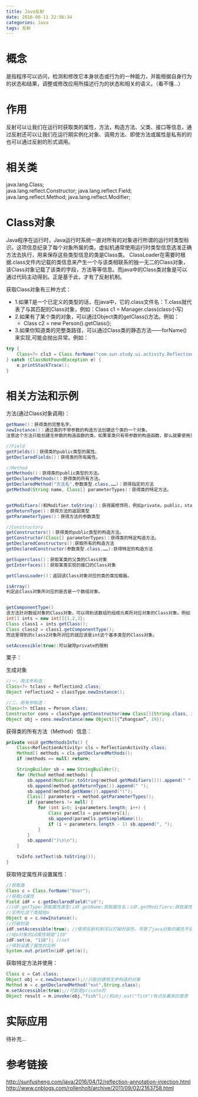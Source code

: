 ```yaml
---
title: Java反射
date: 2016-06-11 22:56:34
categories: Java
tags: 反射
---
```



# 概念

<!--more-->

是指程序可以访问，检测和修改它本身状态或行为的一种能力，并能根据自身行为的状态和结果，调整或修改应用所描述行为的状态和相关的语义。（看不懂...）

# 作用

反射可以让我们在运行时获取类的属性，方法，构造方法、父类、接口等信息，通过反射还可以让我们在运行期实例化对象、调用方法、即使方法或属性是私有的的也可以通过反射的形式调用。

# 相关类

java.lang.Class;                
java.lang.reflect.Constructor; 
java.lang.reflect.Field;        
java.lang.reflect.Method;
java.lang.reflect.Modifier;

# Class对象

Java程序在运行时，Java运行时系统一直对所有的对象进行所谓的运行时类型标识。这项信息纪录了每个对象所属的类。虚拟机通常使用运行时类型信息选准正确方法去执行，用来保存这些类型信息的类是Class类。
ClassLoader在需要时根据.class文件内记载的类信息来产生一个与该类相联系的独一无二的Class对象，该Class对象记载了该类的字段，方法等等信息。而java中的Class类对象是可以通过代码主动得到。正是基于此，才有了反射机制。


获取Class对象有三种方式：

- 1.如果T是一个已定义的类型的话，在java中，它的.class文件名：T.class就代表了与其匹配的Class对象，例如：Class c1 = Manager.class(class小写)
- 2.如果有了某个类的对象，可以通过Object类的getClass()方法。例如：
	- Class c2 = new Person().getClass();
- 3.如果你知道类的完整类路径，可以通过Class类的静态方法——forName()来实现,可能会抛出异常。例如：
```java
try {
	Class<?> cls3 = Class.forName("com.sun.study.ui.activity.ReflectionActivity");
} catch (ClassNotFoundException e) {
	e.printStackTrace();
}
```

# 相关方法和示例
方法(通过Class对象调用)：

```java
getName()：获得类的完整名字。  
newInstance()：通过类的不带参数的构造方法创建这个类的一个对象。
注意这个方法只能创建无参数的构造函数的类，如果某类只有带参数的构造函数，那么就要使用另外一种方式：fromClass.getDeclaredConstructor(int.class,String.class).newInstance(24,"wanggc");

//Field
getFields()：获得类的public类型的属性。  
getDeclaredFields()：获得类的所有属性。

//Method
getMethods()：获得类的public类型的方法。  
getDeclaredMethods()：获得类的所有方法。
getDeclaredMethod("方法名",参数类型.class,……)：获得指定的方法  
getMethod(String name, Class[] parameterTypes)：获得类的特定方法。


getModifiers()和Modifier.toString()：获得属修饰符，例如private，public，static等  
getReturnType()：获得方法的返回类型  
getParameterTypes()：获得方法的参数类型

//Constructors
getConstructors()：获得类的public类型的构造方法。 
getConstructor(Class[] parameterTypes)：获得类的特定构造方法。
getDeclaredConstructors():获取所有的构造方法 
getDeclaredConstructor(参数类型.class,……):获得特定的构造方法

getSuperclass()：获取某类的父类的Class对象  
getInterfaces()：获取某类实现的接口的Class对象

getClassLoader()：返回该Class对象对应的类的类加载器。

isArray()
判定此Class对象所对应的是否是一个数组对象。


getComponentType()
该方法针对数组对象的Class对象，可以得到该数组的组成元素所对应对象的Class对象。例如：
int[] ints = new int[]{1,2,3};
Class class1 = ints.getClass();
Class class2 = class1.getComponentType();
而这里得到的class2对象所对应的就应该是int这个基本类型的Class对象。

setAccessible(true):可以破除private的限制

```

栗子：

生成对象

```java
//一、用无参构造：
Class<?> tclass = Reflection2.class;
Object reflection2 = classType.newInstance();

//二、用有参构造：
Class<?> tClass = Person.class;  
Constructor cons = classType.getConstructor(new Class[]{String.class, int.class});   
Object obj = cons.newInstance(new Object[]{“zhangsan”, 19}); 
```


获得类的所有方法（Method）信息：

```java
private void getMethodsInfo() {
    Class<ReflectionActivity> cls = ReflectionActivity.class;
    Method[] methods = cls.getDeclaredMethods();
    if (methods == null) return;

    StringBuilder sb = new StringBuilder();
    for (Method method:methods) {
        sb.append(Modifier.toString(method.getModifiers())).append(" ");
        sb.append(method.getReturnType()).append(" ");
        sb.append(method.getName()).append("(");
        Class[] parameters = method.getParameterTypes();
        if (parameters != null) {
            for (int i=0; i<parameters.length; i++) {
                Class paramCls = parameters[i];
                sb.append(paramCls.getSimpleName());
                if (i < parameters.length - 1) sb.append(", ");
            }
        }
        sb.append(")\n\n");
    }

    tvInfo.setText(sb.toString());
}
```

获取特定属性并设置属性：

```java
//获取类  
Class c = Class.forName("User");  
//获取id属性  
Field idF = c.getDeclaredField("id"); 
//idF.getType:获取属性类型;idF.getName:获取属性名；idF.getModifiers:获取属性修饰符
//实例化这个类赋给o  
Object o = c.newInstance();  
//打破封装  
idF.setAccessible(true); //使用反射机制可以打破封装性，导致了java对象的属性不安全。  
//给o对象的id属性赋值"110"  
idF.set(o, "110"); //set  
//得到设置了属性的实例
System.out.println(idF.get(o));  

```

获取特定方法并使用：

```java
Class c = Cat.class;
Object obj = c.newInstance();//只能创建用无参构造的对象
Method m = c.getDeclaredMethod("eat",String.class);
m.setAccessible(true);//可能是private的
Object result = m.invoke(obj,"fish");//和obj.eat("fish")有点反着来的意思
```


# 实际应用

待补充...


# 参考链接

<http://sunfusheng.com/java/2016/04/12/reflection-annotation-injection.html>
<http://www.cnblogs.com/rollenholt/archive/2011/09/02/2163758.html>

